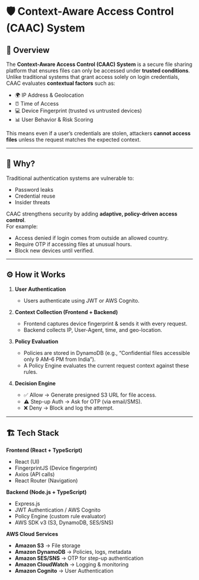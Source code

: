 # 🛡️ Context-Aware Access Control (CAAC) System

## 📌 Overview
The **Context-Aware Access Control (CAAC) System** is a secure file sharing platform that ensures files can only be accessed under **trusted conditions**.  
Unlike traditional systems that grant access solely on login credentials, CAAC evaluates **contextual factors** such as:

- 🌍 IP Address & Geolocation  
- ⏰ Time of Access  
- 💻 Device Fingerprint (trusted vs untrusted devices)  
- 📊 User Behavior & Risk Scoring  

This means even if a user’s credentials are stolen, attackers **cannot access files** unless the request matches the expected context.  

---

## 🎯 Why?
Traditional authentication systems are vulnerable to:
- Password leaks
- Credential reuse
- Insider threats

CAAC strengthens security by adding **adaptive, policy-driven access control**.  
For example:
- Access denied if login comes from outside an allowed country.  
- Require OTP if accessing files at unusual hours.  
- Block new devices until verified.  

---

## ⚙️ How it Works
1. **User Authentication**  
   - Users authenticate using JWT or AWS Cognito.  

2. **Context Collection (Frontend + Backend)**  
   - Frontend captures device fingerprint & sends it with every request.  
   - Backend collects IP, User-Agent, time, and geo-location.  

3. **Policy Evaluation**  
   - Policies are stored in DynamoDB (e.g., “Confidential files accessible only 9 AM–6 PM from India”).  
   - A Policy Engine evaluates the current request context against these rules.  

4. **Decision Engine**  
   - ✅ Allow → Generate presigned S3 URL for file access.  
   - ⚠️ Step-up Auth → Ask for OTP (via email/SMS).  
   - ❌ Deny → Block and log the attempt.  

---

## 🏗️ Tech Stack
**Frontend (React + TypeScript)**  
- React (UI)  
- FingerprintJS (Device fingerprint)  
- Axios (API calls)  
- React Router (Navigation)  

**Backend (Node.js + TypeScript)**  
- Express.js
- JWT Authentication / AWS Cognito  
- Policy Engine (custom rule evaluator)  
- AWS SDK v3 (S3, DynamoDB, SES/SNS)  

**AWS Cloud Services**  
- **Amazon S3** → File storage  
- **Amazon DynamoDB** → Policies, logs, metadata  
- **Amazon SES/SNS** → OTP for step-up authentication  
- **Amazon CloudWatch** → Logging & monitoring  
- **Amazon Cognito** → User Authentication

